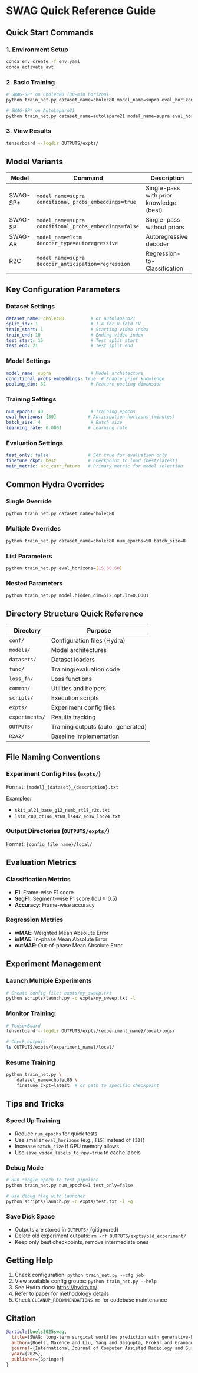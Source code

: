 # SWAG Quick Reference Guide

## Quick Start Commands

### 1. Environment Setup
```bash
conda env create -f env.yaml
conda activate avt
```

### 2. Basic Training
```bash
# SWAG-SP* on Cholec80 (30-min horizon)
python train_net.py dataset_name=cholec80 model_name=supra eval_horizons=[30]

# SWAG-SP* on AutoLaparo21
python train_net.py dataset_name=autolaparo21 model_name=supra eval_horizons=[30]
```

### 3. View Results
```bash
tensorboard --logdir OUTPUTS/expts/
```

## Model Variants

| Model | Command | Description |
|-------|---------|-------------|
| SWAG-SP* | `model_name=supra conditional_probs_embeddings=true` | Single-pass with prior knowledge (best) |
| SWAG-SP | `model_name=supra conditional_probs_embeddings=false` | Single-pass without priors |
| SWAG-AR | `model_name=lstm decoder_type=autoregressive` | Autoregressive decoder |
| R2C | `model_name=supra decoder_anticipation=regression` | Regression-to-Classification |

## Key Configuration Parameters

### Dataset Settings
```yaml
dataset_name: cholec80          # or autolaparo21
split_idx: 1                    # 1-4 for k-fold CV
train_start: 1                  # Starting video index
train_end: 10                   # Ending video index
test_start: 15                  # Test split start
test_end: 21                    # Test split end
```

### Model Settings
```yaml
model_name: supra               # Model architecture
conditional_probs_embeddings: true  # Enable prior knowledge
pooling_dim: 32                 # Feature pooling dimension
```

### Training Settings
```yaml
num_epochs: 40                  # Training epochs
eval_horizons: [30]            # Anticipation horizons (minutes)
batch_size: 4                   # Batch size
learning_rate: 0.0001          # Learning rate
```

### Evaluation Settings
```yaml
test_only: false               # Set true for evaluation only
finetune_ckpt: best            # Checkpoint to load (best/latest)
main_metric: acc_curr_future   # Primary metric for model selection
```

## Common Hydra Overrides

### Single Override
```bash
python train_net.py dataset_name=cholec80
```

### Multiple Overrides
```bash
python train_net.py dataset_name=cholec80 num_epochs=50 batch_size=8
```

### List Parameters
```bash
python train_net.py eval_horizons=[15,30,60]
```

### Nested Parameters
```bash
python train_net.py model.hidden_dim=512 opt.lr=0.0001
```

## Directory Structure Quick Reference

| Directory | Purpose |
|-----------|---------|
| `conf/` | Configuration files (Hydra) |
| `models/` | Model architectures |
| `datasets/` | Dataset loaders |
| `func/` | Training/evaluation code |
| `loss_fn/` | Loss functions |
| `common/` | Utilities and helpers |
| `scripts/` | Execution scripts |
| `expts/` | Experiment config files |
| `experiments/` | Results tracking |
| `OUTPUTS/` | Training outputs (auto-generated) |
| `R2A2/` | Baseline implementation |

## File Naming Conventions

### Experiment Config Files (`expts/`)
Format: `{model}_{dataset}_{description}.txt`

Examples:
- `skit_al21_base_g12_nemb_rt18_r2c.txt`
- `lstm_c80_ct144_at60_ls442_eosw_loc24.txt`

### Output Directories (`OUTPUTS/expts/`)
Format: `{config_file_name}/local/`

## Evaluation Metrics

### Classification Metrics
- **F1**: Frame-wise F1 score
- **SegF1**: Segment-wise F1 score (IoU ≥ 0.5)
- **Accuracy**: Frame-wise accuracy

### Regression Metrics
- **wMAE**: Weighted Mean Absolute Error
- **inMAE**: In-phase Mean Absolute Error
- **outMAE**: Out-of-phase Mean Absolute Error

## Experiment Management

### Launch Multiple Experiments
```bash
# Create config file: expts/my_sweep.txt
python scripts/launch.py -c expts/my_sweep.txt -l
```

### Monitor Training
```bash
# TensorBoard
tensorboard --logdir OUTPUTS/expts/{experiment_name}/local/logs/

# Check outputs
ls OUTPUTS/expts/{experiment_name}/local/
```

### Resume Training
```bash
python train_net.py \
    dataset_name=cholec80 \
    finetune_ckpt=latest  # or path to specific checkpoint
```

## Tips and Tricks

### Speed Up Training
- Reduce `num_epochs` for quick tests
- Use smaller `eval_horizons` (e.g., `[15]` instead of `[30]`)
- Increase `batch_size` if GPU memory allows
- Use `save_video_labels_to_npy=true` to cache labels

### Debug Mode
```bash
# Run single epoch to test pipeline
python train_net.py num_epochs=1 test_only=false

# Use debug flag with launcher
python scripts/launch.py -c expts/test.txt -l -g
```

### Save Disk Space
- Outputs are stored in `OUTPUTS/` (gitignored)
- Delete old experiment outputs: `rm -rf OUTPUTS/expts/old_experiment/`
- Keep only best checkpoints, remove intermediate ones

## Getting Help

1. Check configuration: `python train_net.py --cfg job`
2. View available config groups: `python train_net.py --help`
3. See Hydra docs: https://hydra.cc/
4. Refer to paper for methodology details
5. Check `CLEANUP_RECOMMENDATIONS.md` for codebase maintenance

## Citation

```bibtex
@article{boels2025swag,
  title={SWAG: long-term surgical workflow prediction with generative-based anticipation},
  author={Boels, Maxence and Liu, Yang and Dasgupta, Prokar and Granados, Alejandro and Ourselin, Sebastien},
  journal={International Journal of Computer Assisted Radiology and Surgery},
  year={2025},
  publisher={Springer}
}
```
